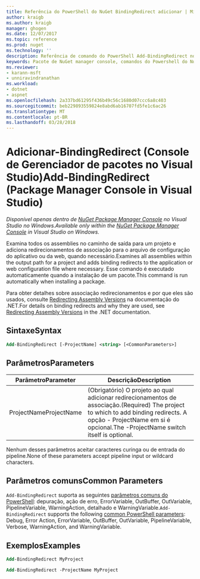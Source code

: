 ```yaml
---
title: Referência do PowerShell do NuGet BindingRedirect adicionar | Microsoft Docs
author: kraigb
ms.author: kraigb
manager: ghogen
ms.date: 12/07/2017
ms.topic: reference
ms.prod: nuget
ms.technology: ''
description: Referência de comando do PowerShell Add-BindingRedirect no Console do Gerenciador de pacotes do NuGet no Visual Studio.
keywords: Pacote de NuGet manager console, comandos do Powershell do NuGet, referência do Powershell do NuGet, adicionar BindingRedirect
ms.reviewer:
- karann-msft
- unniravindranathan
ms.workload:
- dotnet
- aspnet
ms.openlocfilehash: 2a337bd61295f436b49c56c1680d07ccc6a8c403
ms.sourcegitcommit: beb229893559824e8abd6ab16707fd5fe1c6ac26
ms.translationtype: MT
ms.contentlocale: pt-BR
ms.lasthandoff: 03/28/2018
---
```

# <a name="add-bindingredirect-package-manager-console-in-visual-studio"></a><span data-ttu-id="d333d-104">Adicionar-BindingRedirect (Console de Gerenciador de pacotes no Visual Studio)</span><span class="sxs-lookup"><span data-stu-id="d333d-104">Add-BindingRedirect (Package Manager Console in Visual Studio)</span></span>

<span data-ttu-id="d333d-105">*Disponível apenas dentro de [NuGet Package Manager Console](package-manager-console.md) no Visual Studio no Windows.*</span><span class="sxs-lookup"><span data-stu-id="d333d-105">*Available only within the [NuGet Package Manager Console](package-manager-console.md) in Visual Studio on Windows.*</span></span>

<span data-ttu-id="d333d-106">Examina todos os assemblies no caminho de saída para um projeto e adiciona redirecionamentos de associação para o arquivo de configuração do aplicativo ou da web, quando necessário.</span><span class="sxs-lookup"><span data-stu-id="d333d-106">Examines all assemblies within the output path for a project and adds binding redirects to the application or web configuration file where necessary.</span></span> <span data-ttu-id="d333d-107">Esse comando é executado automaticamente quando a instalação de um pacote.</span><span class="sxs-lookup"><span data-stu-id="d333d-107">This command is run automatically when installing a package.</span></span>

<span data-ttu-id="d333d-108">Para obter detalhes sobre associação redirecionamentos e por que eles são usados, consulte [Redirecting Assembly Versions](/dotnet/framework/configure-apps/redirect-assembly-versions) na documentação do .NET.</span><span class="sxs-lookup"><span data-stu-id="d333d-108">For details on binding redirects and why they are used, see [Redirecting Assembly Versions](/dotnet/framework/configure-apps/redirect-assembly-versions) in the .NET documentation.</span></span>

## <a name="syntax"></a><span data-ttu-id="d333d-109">Sintaxe</span><span class="sxs-lookup"><span data-stu-id="d333d-109">Syntax</span></span>

```ps
Add-BindingRedirect [-ProjectName] <string> [<CommonParameters>]
```

## <a name="parameters"></a><span data-ttu-id="d333d-110">Parâmetros</span><span class="sxs-lookup"><span data-stu-id="d333d-110">Parameters</span></span>

| <span data-ttu-id="d333d-111">Parâmetro</span><span class="sxs-lookup"><span data-stu-id="d333d-111">Parameter</span></span> | <span data-ttu-id="d333d-112">Descrição</span><span class="sxs-lookup"><span data-stu-id="d333d-112">Description</span></span> |
| --- | --- |
| <span data-ttu-id="d333d-113">ProjectName</span><span class="sxs-lookup"><span data-stu-id="d333d-113">ProjectName</span></span> | <span data-ttu-id="d333d-114">(Obrigatório) O projeto ao qual adicionar redirecionamentos de associação.</span><span class="sxs-lookup"><span data-stu-id="d333d-114">(Required) The project to which to add binding redirects.</span></span> <span data-ttu-id="d333d-115">A opção - ProjectName em si é opcional.</span><span class="sxs-lookup"><span data-stu-id="d333d-115">The -ProjectName switch itself is optional.</span></span> |

<span data-ttu-id="d333d-116">Nenhum desses parâmetros aceitar caracteres curinga ou de entrada do pipeline.</span><span class="sxs-lookup"><span data-stu-id="d333d-116">None of these parameters accept pipeline input or wildcard characters.</span></span>

## <a name="common-parameters"></a><span data-ttu-id="d333d-117">Parâmetros comuns</span><span class="sxs-lookup"><span data-stu-id="d333d-117">Common Parameters</span></span>

<span data-ttu-id="d333d-118">`Add-BindingRedirect` suporta as seguintes [parâmetros comuns do PowerShell](http://go.microsoft.com/fwlink/?LinkID=113216): depuração, ação de erro, ErrorVariable, OutBuffer, OutVariable, PipelineVariable, WarningAction, detalhado e WarningVariable.</span><span class="sxs-lookup"><span data-stu-id="d333d-118">`Add-BindingRedirect` supports the following [common PowerShell parameters](http://go.microsoft.com/fwlink/?LinkID=113216): Debug, Error Action, ErrorVariable, OutBuffer, OutVariable, PipelineVariable, Verbose, WarningAction, and WarningVariable.</span></span>

## <a name="examples"></a><span data-ttu-id="d333d-119">Exemplos</span><span class="sxs-lookup"><span data-stu-id="d333d-119">Examples</span></span>

```ps
Add-BindingRedirect MyProject

Add-BindingRedirect -ProjectName MyProject
```